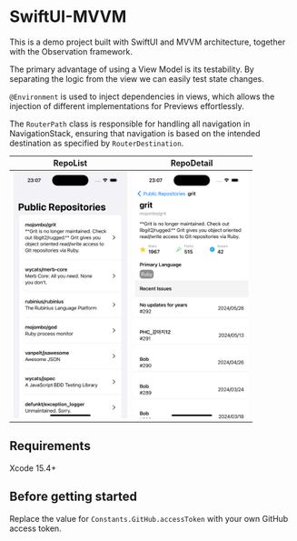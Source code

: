# SwiftUI-MVVM

This is a demo project built with SwiftUI and MVVM architecture, together with the Observation framework.

The primary advantage of using a View Model is its testability. By separating the logic from the view we can easily test state changes.

`@Environment` is used to inject dependencies in views, which allows the injection of different implementations for Previews effortlessly.

The `RouterPath` class is responsible for handling all navigation in NavigationStack, ensuring that navigation is based on the intended destination as specified by `RouterDestination`.

|RepoList|RepoDetail|
|-|-|
|<img src="./screenshots/repo-list.png" width=200 >|<img src="./screenshots/repo-detail.png" width=200 >|

## Requirements

Xcode 15.4+

## Before getting started

Replace the value for `Constants.GitHub.accessToken` with your own GitHub access token.
